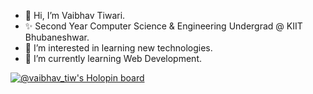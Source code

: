 - 👋 Hi, I’m Vaibhav Tiwari.
- ✨ Second Year Computer Science & Engineering Undergrad @ KIIT Bhubaneshwar.
- 👀 I’m interested in learning new technologies.
- 🌱 I’m currently learning Web Development.

[![@vaibhav_tiw's Holopin board](https://holopin.io/api/user/board?user=vaibhav_tiw)](https://holopin.io/@vaibhav_tiw)

<!---
VaibhavTiw/VaibhavTiw is a ✨ special ✨ repository because its `README.md` (this file) appears on your GitHub profile.
You can click the Preview link to take a look at your changes.
--->
